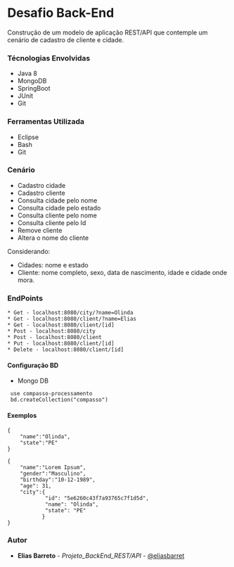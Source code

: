 # Desafio Back-End

Construção de um modelo de aplicação REST/API que contemple um cenário de cadastro de cliente e cidade.

### Técnologias Envolvidas

* Java 8
* MongoDB
* SpringBoot
* JUnit
* Git

### Ferramentas Utilizada

* Eclipse
* Bash
* Git

### Cenário

* Cadastro cidade
* Cadastro cliente
* Consulta cidade pelo nome
* Consulta cidade pelo estado
* Consulta cliente pelo nome
* Consulta cliente pelo Id
* Remove cliente
* Altera o nome do cliente

Considerando: 
* Cidades: nome e estado
* Cliente: nome completo, sexo, data de nascimento, idade e cidade onde mora.

### EndPoints

```
* Get - localhost:8080/city/?name=Olinda
* Get - localhost:8080/client/?name=Elias
* Get - localhost:8080/client/[id]
* Post - localhost:8080/city
* Post - localhost:8080/client
* Put - localhost:8080/client/[id]
* Delete - localhost:8080/client/[id]
```

#### Configuração BD

* Mongo DB
```
 use compasso-processamento
 bd.createCollection("compasso")
```

#### Exemplos

```
{
    "name":"Olinda",
    "state":"PE"
}
```

```
{
	"name":"Lorem Ipsum",
	"gender":"Masculino",
	"birthday":"10-12-1989",
	"age": 31,
	"city":{
			"id": "5e6260c43f7a93765c7f1d5d",
    	  	"name": "Olinda",
			"state": "PE" 
	       }
}
```

### Autor

* **Elias Barreto** - *Projeto_BackEnd_REST/API* - [@eliasbarret](https://github.com/eliasbarret)